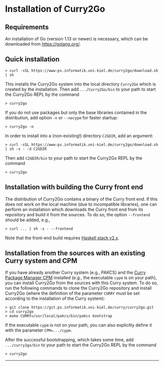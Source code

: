 Installation of Curry2Go
========================

Requirements
------------

An installation of Go (version 1.13 or newer) is necessary,
which can be downloaded from <https://golang.org/>.


Quick installation
------------------

    > curl -sSL https://www-ps.informatik.uni-kiel.de/curry2go/download.sh | sh

This installs the Curry2Go system into the local directory `Curry2Go`
which is created by the installation. Then add `.../Curry2Go/bin` to
your path to start the Curry2Go REPL by the command

    > curry2go

If you do not use packages but only the base libraries contained
in the distribution, add option `-n` or `--nocypm` for faster startup:

    > curry2go -n

In order to install into a (non-existing!) directory `C2GDIR`, add an argument:

    > curl -sSL https://www-ps.informatik.uni-kiel.de/curry2go/download.sh | sh -s - -d C2GDIR

Then add `C2GDIR/bin` to your path to start the Curry2Go REPL by the command

    > curry2go


Installation with building the Curry front end
----------------------------------------------

The distribution of Curry2Go contains a binary of the Curry front end.
If this does not work on the local machine (due to incompatible
libraries), one can perform an installation which downloads
the Curry front end from its repository and build it from the sources.
To do so, the option `--frontend` should be added, e.g.,

    > curl ... | sh -s - --frontend

Note that the front-end build requires
[Haskell stack v2.x](http://www.haskellstack.org/).


Installation from the sources with an existing Curry system and CPM
-------------------------------------------------------------------

If you have already another Curry system (e.g., PAKCS) and
the [Curry Package Manager CPM](http://www.curry-lang.org/tools/cpm)
installed (e.g., the executable `cypm` is on your path),
you can install Curry2Go from the sources with this Curry system.
To do so, run the following commands to clone the Curry2Go repository
and install Curry2Go (where the definition of the parameter
`CURRY` must be set according to the installation of
the Curry system):

    > git clone https://git.ps.informatik.uni-kiel.de/curry/curry2go.git
    > cd curry2go
    > make CURRY=/usr/local/pakcs/bin/pakcs bootstrap

If the executable `cypm` is not on your path, you can also explicitly
define it with the parameter `CPM=.../cypm`.

After the successful bootstrapping, which takes some time,
add `.../curry2go/bin` to your path to start the Curry2Go REPL
by the command

    > curry2go

------------------------------------------------------------------------------
